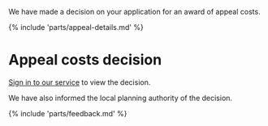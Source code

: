 We have made a decision on your application for an award of appeal costs.

{% include 'parts/appeal-details.md' %}

# Appeal costs decision

[Sign in to our service]({{front_office_url}}/appeals/{{appeal_reference_number}}) to view the decision.

We have also informed the local planning authority of the decision.

{% include 'parts/feedback.md' %}
